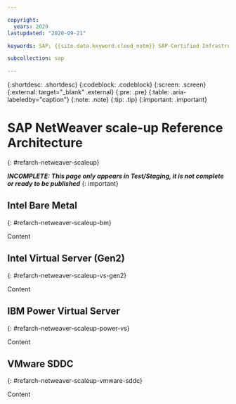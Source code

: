 ```yaml
---

copyright:
  years: 2020
lastupdated: "2020-09-21"

keywords: SAP, {{site.data.keyword.cloud_notm}} SAP-Certified Infrastructure, {{site.data.keyword.ibm_cloud_sap}}, SAP Workloads

subcollection: sap

---
```


{:shortdesc: .shortdesc}
{:codeblock: .codeblock}
{:screen: .screen}
{:external: target="_blank" .external}
{:pre: .pre}
{:table: .aria-labeledby="caption"}
{:note: .note}
{:tip: .tip}
{:important: .important}


# SAP NetWeaver scale-up Reference Architecture
{: #refarch-netweaver-scaleup}

**_INCOMPLETE: This page only appears in Test/Staging, it is not complete or ready to be published_**
{: important}

## Intel Bare Metal
{: #refarch-netweaver-scaleup-bm}

Content

## Intel Virtual Server (Gen2)
{: #refarch-netweaver-scaleup-vs-gen2}

Content

## IBM Power Virtual Server
{: #refarch-netweaver-scaleup-power-vs}

Content

## VMware SDDC
{: #refarch-netweaver-scaleup-vmware-sddc}

Content
